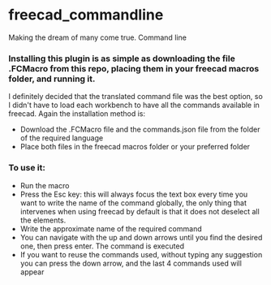 # freecad_commandline
Making the dream of many come true. Command line

### Installing this plugin is as simple as downloading the file .FCMacro from this repo, placing them in your freecad macros folder, and running it.

I definitely decided that the translated command file was the best option, so I didn't have to load each workbench to have all the commands available in freecad.
Again the installation method is:
- Download the .FCMacro file and the commands.json file from the folder of the required language
- Place both files in the freecad macros folder or your preferred folder

### To use it:
- Run the macro
- Press the Esc key: this will always focus the text box every time you want to write the name of the command globally, the only thing that intervenes when using freecad by default is that it does not deselect all the elements.
- Write the approximate name of the required command
- You can navigate with the up and down arrows until you find the desired one, then press enter. The command is executed
- If you want to reuse the commands used, without typing any suggestion you can press the down arrow, and the last 4 commands used will appear
